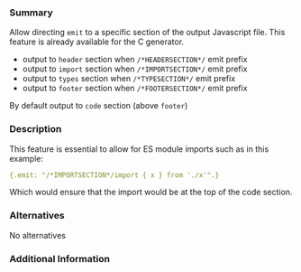 ### Summary

Allow directing `emit` to a specific section of the output Javascript file.
This feature is already available for the C generator.

- output to `header` section when `/*HEADERSECTION*/` emit prefix
- output to `import` section when `/*IMPORTSECTION*/` emit prefix
- output to `types` section when `/*TYPESECTION*/` emit prefix
- output to `footer` section when `/*FOOTERSECTION*/` emit prefix

By default output to `code` section (above `footer`)

### Description

This feature is essential to allow for ES module imports such as in this example:

```nim
{.emit: "/*IMPORTSECTION*/import { x } from './x'".}
```

Which would ensure that the import would be at the top of the code section.

### Alternatives

No alternatives

### Additional Information
